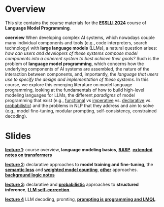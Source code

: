 Overview
==========
This site contains the course materials for  the [**ESSLLI 2024**](https://2024.esslli.eu/placeholder-programme/course-overview.html) course of **Language Model Programming**. 

**overview** When developing complex AI systems, which nowadays couple many individual components and tools (e.g., code interpreters, search technology) with **large language models** (LLMs), a natural question arises: *how can users and developers of these systems compose model components into a coherent system to best achieve their goals?* Such is the problem of **language model programming**, which concerns how the underlying components of AI systems are assembled, the nature of the interaction between components, and, importantly, the *language that users use to specify the design and implementation of these systems*. In this course, we explore this emerging literature on model language programming, looking at the fundamentals of how to build high-level modeling languages for LLMs, the different *paradigms* of model programming that exist (e.g., [functional](https://arxiv.org/pdf/2106.06981) vs  [imperative](https://arxiv.org/abs/2212.06094) vs. [declarative](https://dl.acm.org/doi/abs/10.1145/3591280) vs. [probabilistic](https://arxiv.org/pdf/2207.10342)) and the problems in NLP that they address and aim to solve (e.g., model fine-tuning, modular prompting, self-consistency, constrained decoding). 

Slides 
==========

[**lecture 1**](https://github.com/yakazimir/esslli_2024_llm_programming/blob/main/slides/lecture1.pdf): course overview, **language modeling basics**, [**RASP**](https://arxiv.org/pdf/2106.06981). [**extended notes on transformers**](https://www.krichardson.me/files/lms.pdf)

[**lecture 2**](https://github.com/yakazimir/esslli_2024_llm_programming/blob/main/slides/lecture2.pdf): declarative approaches to **model training and fine-tuning**, the [**semantic loss**](https://arxiv.org/pdf/1711.11157) and [**weighted model counting**](https://www.sciencedirect.com/science/article/pii/S0004370207001889),  [**other**](https://arxiv.org/abs/1909.00126) approaches. [**background logic notes**](https://github.com/yakazimir/esslli_2024_llm_programming/blob/main/slides/logic_background.pdf)

[**lecture 3**](https://github.com/yakazimir/esslli_2024_llm_programming/blob/main/slides/lecture3.pdf): declarative and [**probabilistic**](https://www.khoury.northeastern.edu/home/lieber/courses/csg260/f06/materials/papers/bayes/AAAI02-102.pdf) approaches to **structured inference**, [**LLM self-correction**](https://arxiv.org/abs/2211.11875). 

[**lecture 4**](https://github.com/yakazimir/esslli_2024_llm_programming/blob/main/slides/lecture4.pdf) LLM decoding, promting, [**prompting is programming and LMQL**](https://arxiv.org/pdf/2212.06094).
